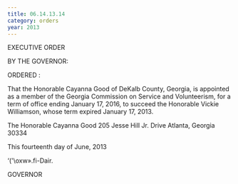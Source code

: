 ```yaml
---
title: 06.14.13.14
category: orders
year: 2013
---
```

 

EXECUTIVE ORDER

BY THE GOVERNOR:

ORDERED :

That the Honorable Cayanna Good of DeKalb County, Georgia, is
appointed as a member of the Georgia Commission on Service and
Volunteerism, for a term of office ending January 17, 2016, to
succeed the Honorable Vickie Williamson, whose term expired
January 17, 2013.

The Honorable Cayanna Good
205 Jesse Hill Jr. Drive
Atlanta, Georgia 30334

This fourteenth day of June, 2013

‘('\oxw».fi-Dair.

GOVERNOR

